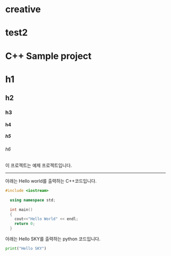 # creative
# test2


# C++ Sample project

# h1
## h2
### h3
#### h4
##### h5
###### h6

이 프로젝트는 예제 프로젝트입니다.


-----------------------------------

아래는 Hello world를 출력하는 C++코드입니다.
```cpp
#include <iostream>
  
  using namespace std;
  
  int main()
  {
    cout<<"Hello World" << endl;
    return 0;
  }
```

아래는 Hello SKY를 출력하는 python 코드입니다.

```python
print("Hello SKY")
```



